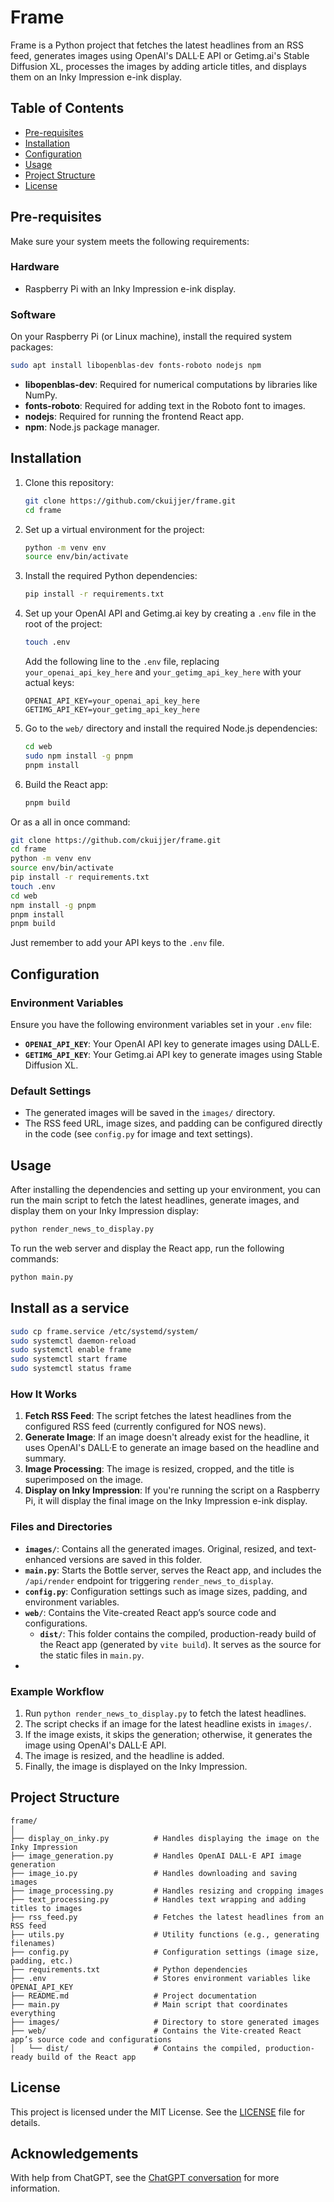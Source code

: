 # **Frame**

Frame is a Python project that fetches the latest headlines from an RSS feed, generates images using OpenAI's DALL·E API or Getimg.ai's Stable Diffusion XL, processes the images by adding article titles, and displays them on an Inky Impression e-ink display.

## **Table of Contents**

- [Pre-requisites](#pre-requisites)
- [Installation](#installation)
- [Configuration](#configuration)
- [Usage](#usage)
- [Project Structure](#project-structure)
- [License](#license)

## **Pre-requisites**

Make sure your system meets the following requirements:

### **Hardware**

- Raspberry Pi with an Inky Impression e-ink display.

### **Software**

On your Raspberry Pi (or Linux machine), install the required system packages:

```bash
sudo apt install libopenblas-dev fonts-roboto nodejs npm
```

- **libopenblas-dev**: Required for numerical computations by libraries like NumPy.
- **fonts-roboto**: Required for adding text in the Roboto font to images.
- **nodejs**: Required for running the frontend React app.
- **npm**: Node.js package manager.

## **Installation**

1. Clone this repository:

   ```bash
   git clone https://github.com/ckuijjer/frame.git
   cd frame
   ```

2. Set up a virtual environment for the project:

   ```bash
   python -m venv env
   source env/bin/activate
   ```

3. Install the required Python dependencies:

   ```bash
   pip install -r requirements.txt
   ```

4. Set up your OpenAI API and Getimg.ai key by creating a `.env` file in the root of the project:

   ```bash
   touch .env
   ```

   Add the following line to the `.env` file, replacing `your_openai_api_key_here` and `your_getimg_api_key_here` with your actual keys:

   ```
   OPENAI_API_KEY=your_openai_api_key_here
   GETIMG_API_KEY=your_getimg_api_key_here
   ```

5. Go to the `web/` directory and install the required Node.js dependencies:

   ```bash
   cd web
   sudo npm install -g pnpm
   pnpm install
   ```

6. Build the React app:

   ```bash
   pnpm build
   ```

Or as a all in once command:

```bash
git clone https://github.com/ckuijjer/frame.git
cd frame
python -m venv env
source env/bin/activate
pip install -r requirements.txt
touch .env
cd web
npm install -g pnpm
pnpm install
pnpm build
```

Just remember to add your API keys to the `.env` file.

## **Configuration**

### **Environment Variables**

Ensure you have the following environment variables set in your `.env` file:

- **`OPENAI_API_KEY`**: Your OpenAI API key to generate images using DALL·E.
- **`GETIMG_API_KEY`**: Your Getimg.ai API key to generate images using Stable Diffusion XL.

### **Default Settings**

- The generated images will be saved in the `images/` directory.
- The RSS feed URL, image sizes, and padding can be configured directly in the code (see `config.py` for image and text settings).

## **Usage**

After installing the dependencies and setting up your environment, you can run the main script to fetch the latest headlines, generate images, and display them on your Inky Impression display:

```bash
python render_news_to_display.py
```

To run the web server and display the React app, run the following commands:

```bash
python main.py
```

## Install as a service

```bash
sudo cp frame.service /etc/systemd/system/
sudo systemctl daemon-reload
sudo systemctl enable frame
sudo systemctl start frame
sudo systemctl status frame
```

### **How It Works**

1. **Fetch RSS Feed**: The script fetches the latest headlines from the configured RSS feed (currently configured for NOS news).
2. **Generate Image**: If an image doesn't already exist for the headline, it uses OpenAI's DALL·E to generate an image based on the headline and summary.
3. **Image Processing**: The image is resized, cropped, and the title is superimposed on the image.
4. **Display on Inky Impression**: If you're running the script on a Raspberry Pi, it will display the final image on the Inky Impression e-ink display.

### **Files and Directories**

- **`images/`**: Contains all the generated images. Original, resized, and text-enhanced versions are saved in this folder.
- **`main.py`**: Starts the Bottle server, serves the React app, and includes the `/api/render` endpoint for triggering `render_news_to_display`.
- **`config.py`**: Configuration settings such as image sizes, padding, and environment variables.
- **`web/`**: Contains the Vite-created React app’s source code and configurations.
  - **`dist/`**: This folder contains the compiled, production-ready build of the React app (generated by `vite build`). It serves as the source for the static files in `main.py`.
-

### **Example Workflow**

1. Run `python render_news_to_display.py` to fetch the latest headlines.
2. The script checks if an image for the latest headline exists in `images/`.
3. If the image exists, it skips the generation; otherwise, it generates the image using OpenAI's DALL·E API.
4. The image is resized, and the headline is added.
5. Finally, the image is displayed on the Inky Impression.

## **Project Structure**

```
frame/
│
├── display_on_inky.py          # Handles displaying the image on the Inky Impression
├── image_generation.py         # Handles OpenAI DALL·E API image generation
├── image_io.py                 # Handles downloading and saving images
├── image_processing.py         # Handles resizing and cropping images
├── text_processing.py          # Handles text wrapping and adding titles to images
├── rss_feed.py                 # Fetches the latest headlines from an RSS feed
├── utils.py                    # Utility functions (e.g., generating filenames)
├── config.py                   # Configuration settings (image size, padding, etc.)
├── requirements.txt            # Python dependencies
├── .env                        # Stores environment variables like OPENAI_API_KEY
├── README.md                   # Project documentation
├── main.py                     # Main script that coordinates everything
├── images/                     # Directory to store generated images
├── web/                        # Contains the Vite-created React app’s source code and configurations
│   └── dist/                   # Contains the compiled, production-ready build of the React app
```

## **License**

This project is licensed under the MIT License. See the [LICENSE](LICENSE) file for details.

## **Acknowledgements**

With help from ChatGPT, see the [ChatGPT conversation](https://chatgpt.com/share/67150e7c-3528-800e-b2a2-3108734eea47) for more information.

```

```
